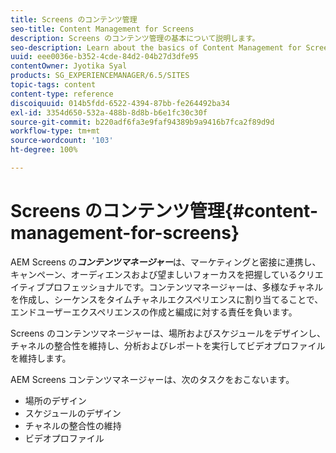 ```yaml
---
title: Screens のコンテンツ管理
seo-title: Content Management for Screens
description: Screens のコンテンツ管理の基本について説明します。
seo-description: Learn about the basics of Content Management for Screens.
uuid: eee0036e-b352-4cde-84d2-04b27d3dfe95
contentOwner: Jyotika Syal
products: SG_EXPERIENCEMANAGER/6.5/SITES
topic-tags: content
content-type: reference
discoiquuid: 014b5fdd-6522-4394-87bb-fe264492ba34
exl-id: 3354d650-532a-488b-8d8b-b6e1fc30c30f
source-git-commit: b220adf6fa3e9faf94389b9a9416b7fca2f89d9d
workflow-type: tm+mt
source-wordcount: '103'
ht-degree: 100%

---
```


# Screens のコンテンツ管理{#content-management-for-screens}

AEM Screens の&#x200B;***コンテンツマネージャー***&#x200B;は、マーケティングと密接に連携し、キャンペーン、オーディエンスおよび望ましいフォーカスを把握しているクリエイティブプロフェッショナルです。コンテンツマネージャーは、多様なチャネルを作成し、シーケンスをタイムチャネルエクスペリエンスに割り当てることで、エンドユーザーエクスペリエンスの作成と編成に対する責任を負います。

Screens のコンテンツマネージャーは、場所およびスケジュールをデザインし、チャネルの整合性を維持し、分析およびレポートを実行してビデオプロファイルを維持します。

AEM Screens コンテンツマネージャーは、次のタスクをおこないます。

* 場所のデザイン
* スケジュールのデザイン
* チャネルの整合性の維持
* ビデオプロファイル
